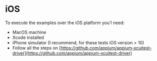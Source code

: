 # iOS

To execute the examples over the iOS platform you'l need:

* MacOS machine 
* Xcode installed
* iPhone simulator \(I recommend, for these tests iOS version &gt; 10\)
* Follow all the steps on [https://github.com/appium/appium-xcuitest-driver](https://github.com/appium/appium-xcuitest-driver)


